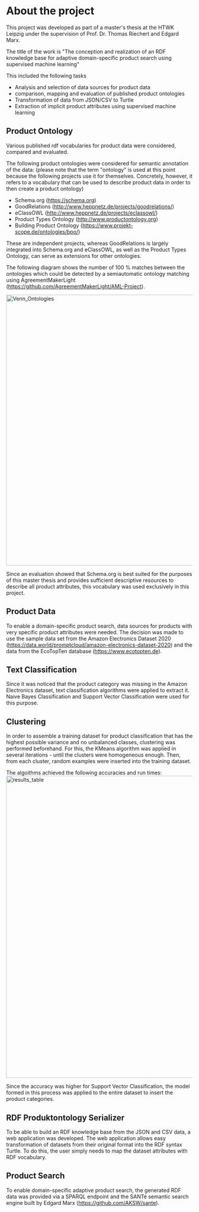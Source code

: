 # About the project

This project was developed as part of a master's thesis at the HTWK Leipzig under the supervision of Prof. Dr. Thomas Riechert and Edgard Marx.

The title of the work is "The conception and realization of an RDF knowledge base for adaptive domain-specific product search using supervised machine learning"

This included the following tasks
- Analysis and selection of data sources for product data
- comparison, mapping and evaluation of published product ontologies
- Transformation of data from JSON/CSV to Turtle
- Extraction of implicit product attributes using supervised machine learning

## Product Ontology

Various published rdf vocabularies for product data were considered, compared and evaluated. 

The following product ontologies were considered for semantic annotation of the data:
(please note that the term "ontology" is used at this point because the following projects use it for themselves. Concretely, however, it refers to a vocabulary that can be used to describe product data in order to then create a product ontology)

- Schema.org (https://schema.org)
- GoodRelations (http://www.heppnetz.de/projects/goodrelations/)
- eClassOWL (http://www.heppnetz.de/projects/eclassowl/)
- Product Types Ontology (http://www.productontology.org)
- Building Product Ontology (https://www.projekt-scope.de/ontologies/bpo/)

These are independent projects, whereas GoodRelations is largely integrated into Schema.org and eClassOWL, as well as the Product Types Ontology, can serve as extensions for other ontologies.

The following diagram shows the number of 100 % matches between the ontologies which could be detected by a semiautomatic ontology matching using AgreementMakerLight (https://github.com/AgreementMakerLight/AML-Project).

<img width="729" alt="Venn_Ontologies" src="https://user-images.githubusercontent.com/82646763/120933479-a8243180-c6fa-11eb-9ceb-7bfe6bef1061.png">

Since an evaluation showed that Schema.org is best suited for the purposes of this master thesis and provides sufficient descriptive resources to describe all product attributes, this vocabulary was used exclusively in this project.

##  Product Data

To enable a domain-specific product search, data sources for products with very specific product attributes were needed. The decision was made to use the sample data set from the Amazon Electronics Dataset 2020 (https://data.world/promptcloud/amazon-electronics-dataset-2020) and the data from the EcoTopTen database (https://www.ecotopten.de).

## Text Classification

Since it was noticed that the product category was missing in the Amazon Electronics dataset, text classification algorithms were applied to extract it. Naive Bayes Classification and Support Vector Classification were used for this purpose.

## Clustering

In order to assemble a training dataset for product classification that has the highest possible variance and no unbalanced classes, clustering was performed beforehand. For this, the KMeans algorithm was applied in several iterations - until the clusters were homogeneous enough. Then, from each cluster, random examples were inserted into the training dataset.

The algoithms achieved the following accuracies and run times: 
<img width="813" alt="results_table" src="https://user-images.githubusercontent.com/82646763/120933603-2385e300-c6fb-11eb-8691-f2a33589a3f7.png">

Since the accuracy was higher for Support Vector Classification, the model formed in this process was applied to the entire dataset to insert the product categories. 


## RDF Produktontology Serializer

To be able to build an RDF knowledge base from the JSON and CSV data, a web application was developed. The web application allows easy transformation of datasets from their original format into the RDF syntax Turtle. To do this, the user simply needs to map the dataset attributes with RDF vocabulary.

## Product Search

To enable domain-specific adaptive product search, the generated RDF data was provided via a SPARQL endpoint and the SANTé semantic search engine built by Edgard Marx (https://github.com/AKSW/sante).
